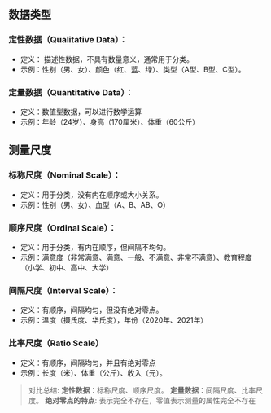 ## 数据类型
### 定性数据（Qualitative Data）：
- 定义： 描述性数据，不具有数量意义，通常用于分类。
- 示例：性别（男、女）、颜色（红、蓝、绿）、类型（A型、B型、C型）。
### 定量数据（Quantitative Data）：
- 定义：数值型数据，可以进行数学运算
- 示例：年龄（24岁）、身高（170厘米）、体重（60公斤）

## 测量尺度
### 标称尺度（Nominal Scale）：
- 定义：用于分类，没有内在顺序或大小关系。
- 示例：性别（男、女）、血型（A、B、AB、O）
### 顺序尺度（Ordinal Scale）：
- 定义：用于分类，有内在顺序，但间隔不均匀。
- 示例：满意度（非常满意、满意、一般、不满意、非常不满意）、教育程度（小学、初中、高中、大学）
### 间隔尺度（Interval Scale）：
- 定义：有顺序，间隔均匀，但没有绝对零点。
- 示例：温度（摄氏度、华氏度），年份（2020年、2021年）
### 比率尺度（Ratio Scale）
- 定义：有顺序，间隔均匀，并且有绝对零点
- 示例：长度（米）、体重（公斤）、收入（元）。

> 对比总结:
>**定性数据**：标称尺度、顺序尺度。
>**定量数据**：间隔尺度、比率尺度。
>**绝对零点的特点**: 表示完全不存在，零值表示测量的属性完全不存在

